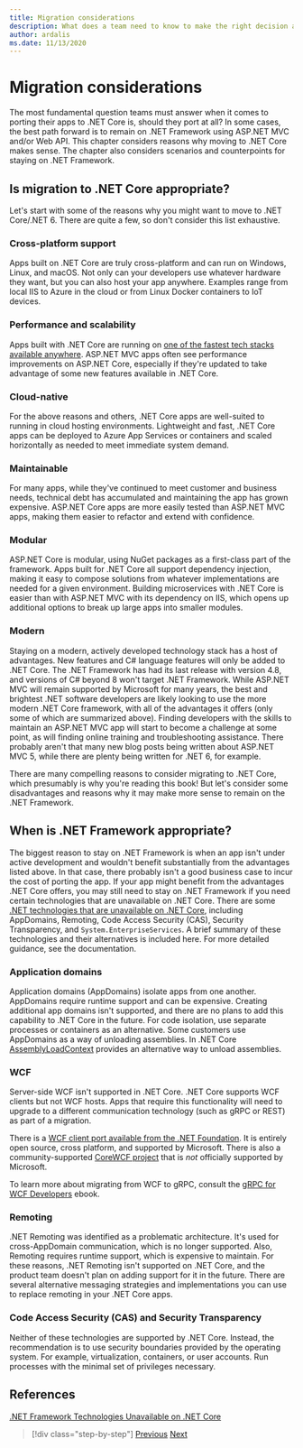 ```yaml
---
title: Migration considerations
description: What does a team need to know to make the right decision about whether and how to migrate from ASP.NET MVC to .NET Core?
author: ardalis
ms.date: 11/13/2020
---
```


# Migration considerations

The most fundamental question teams must answer when it comes to porting their apps to .NET Core is, should they port at all? In some cases, the best path forward is to remain on .NET Framework using ASP.NET MVC and/or Web API. This chapter considers reasons why moving to .NET Core makes sense. The chapter also considers scenarios and counterpoints for staying on .NET Framework.

## Is migration to .NET Core appropriate?

Let's start with some of the reasons why you might want to move to .NET Core/.NET 6. There are quite a few, so don't consider this list exhaustive.

### Cross-platform support

Apps built on .NET Core are truly cross-platform and can run on Windows, Linux, and macOS. Not only can your developers use whatever hardware they want, but you can also host your app anywhere. Examples range from local IIS to Azure in the cloud or from Linux Docker containers to IoT devices.

### Performance and scalability

Apps built with .NET Core are running on [one of the fastest tech stacks available anywhere](https://www.techempower.com/benchmarks/#hw=ph&test=plaintext). ASP.NET MVC apps often see performance improvements on ASP.NET Core, especially if they're updated to take advantage of some new features available in .NET Core.

### Cloud-native

For the above reasons and others, .NET Core apps are well-suited to running in cloud hosting environments. Lightweight and fast, .NET Core apps can be deployed to Azure App Services or containers and scaled horizontally as needed to meet immediate system demand.

### Maintainable

For many apps, while they've continued to meet customer and business needs, technical debt has accumulated and maintaining the app has grown expensive. ASP.NET Core apps are more easily tested than ASP.NET MVC apps, making them easier to refactor and extend with confidence.

### Modular

ASP.NET Core is modular, using NuGet packages as a first-class part of the framework. Apps built for .NET Core all support dependency injection, making it easy to compose solutions from whatever implementations are needed for a given environment. Building microservices with .NET Core is easier than with ASP.NET MVC with its dependency on IIS, which opens up additional options to break up large apps into smaller modules.

### Modern

Staying on a modern, actively developed technology stack has a host of advantages. New features and C# language features will only be added to .NET Core. The .NET Framework has had its last release with version 4.8, and versions of C# beyond 8 won't target .NET Framework. While ASP.NET MVC will remain supported by Microsoft for many years, the best and brightest .NET software developers are likely looking to use the more modern .NET Core framework, with all of the advantages it offers (only some of which are summarized above). Finding developers with the skills to maintain an ASP.NET MVC app will start to become a challenge at some point, as will finding online training and troubleshooting assistance. There probably aren't that many new blog posts being written about ASP.NET MVC 5, while there are plenty being written for .NET 6, for example.

There are many compelling reasons to consider migrating to .NET Core, which presumably is why you're reading this book! But let's consider some disadvantages and reasons why it may make more sense to remain on the .NET Framework.

## When is .NET Framework appropriate?

The biggest reason to stay on .NET Framework is when an app isn't under active development and wouldn't benefit substantially from the advantages listed above. In that case, there probably isn't a good business case to incur the cost of porting the app. If your app might benefit from the advantages .NET Core offers, you may still need to stay on .NET Framework if you need certain technologies that are unavailable on .NET Core. There are some [.NET technologies that are unavailable on .NET Core](../../core/porting/net-framework-tech-unavailable.md), including AppDomains, Remoting, Code Access Security (CAS), Security Transparency, and `System.EnterpriseServices`. A brief summary of these technologies and their alternatives is included here. For more detailed guidance, see the documentation.

### Application domains

Application domains (AppDomains) isolate apps from one another. AppDomains require runtime support and can be expensive. Creating additional app domains isn't supported, and there are no plans to add this capability to .NET Core in the future. For code isolation, use separate processes or containers as an alternative. Some customers use AppDomains as a way of unloading assemblies. In .NET Core [AssemblyLoadContext](../../standard/assembly/unloadability.md) provides an alternative way to unload assemblies.

### WCF

Server-side WCF isn't supported in .NET Core. .NET Core supports WCF clients but not WCF hosts. Apps that require this functionality will need to upgrade to a different communication technology (such as gRPC or REST) as part of a migration.

There is a [WCF client port available from the .NET Foundation](../../core/whats-new/dotnet-5.md#windows-communication-foundation). It is entirely open source, cross platform, and supported by Microsoft. There is also a community-supported [CoreWCF project](https://github.com/CoreWCF/CoreWCF) that is *not* officially supported by Microsoft.

To learn more about migrating from WCF to gRPC, consult the [gRPC for WCF Developers](../grpc-for-wcf-developers/index.md) ebook.

### Remoting

.NET Remoting was identified as a problematic architecture. It's used for cross-AppDomain communication, which is no longer supported. Also, Remoting requires runtime support, which is expensive to maintain. For these reasons, .NET Remoting isn't supported on .NET Core, and the product team doesn't plan on adding support for it in the future. There are several alternative messaging strategies and implementations you can use to replace remoting in your .NET Core apps.

### Code Access Security (CAS) and Security Transparency

Neither of these technologies are supported by .NET Core. Instead, the recommendation is to use security boundaries provided by the operating system. For example, virtualization, containers, or user accounts. Run processes with the minimal set of privileges necessary.

## References

[.NET Framework Technologies Unavailable on .NET Core](../../core/porting/net-framework-tech-unavailable.md)

>[!div class="step-by-step"]
>[Previous](introduction.md)
>[Next](migrate-aspnet-core-2-1.md)
